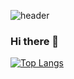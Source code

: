 ![header](https://capsule-render.vercel.app/api?type=wave&color=auto&height=300&section=header&text=질문하고픈%20개발자%20render&fontSize=40)
### Hi there 👋
[![Top Langs](https://github-readme-stats.vercel.app/api/top-langs/?username=abovenormal&layout=compact)](https://github.com/abovenormal/github-readme-stats)
